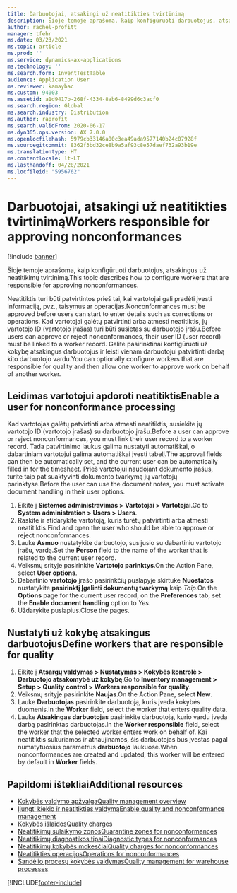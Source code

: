```yaml
---
title: Darbuotojai, atsakingi už neatitikties tvirtinimą
description: Šioje temoje aprašoma, kaip konfigūruoti darbuotojus, atsakingus už neatitikimų tvirtinimą.
author: rachel-profitt
manager: tfehr
ms.date: 03/23/2021
ms.topic: article
ms.prod: ''
ms.service: dynamics-ax-applications
ms.technology: ''
ms.search.form: InventTestTable
audience: Application User
ms.reviewer: kamaybac
ms.custom: 94003
ms.assetid: a1d9417b-268f-4334-8ab6-8499d6c3acf0
ms.search.region: Global
ms.search.industry: Distribution
ms.author: raprofit
ms.search.validFrom: 2020-06-17
ms.dyn365.ops.version: AX 7.0.0
ms.openlocfilehash: 5979cb33146a00c3ea49ada9577140b24c07928f
ms.sourcegitcommit: 8362f3bd32ce8b9a5af93c8e57daef732a93b19e
ms.translationtype: HT
ms.contentlocale: lt-LT
ms.lasthandoff: 04/28/2021
ms.locfileid: "5956762"
---
```

# <a name="workers-responsible-for-approving-nonconformances"></a><span data-ttu-id="4e904-103">Darbuotojai, atsakingi už neatitikties tvirtinimą</span><span class="sxs-lookup"><span data-stu-id="4e904-103">Workers responsible for approving nonconformances</span></span>

[!include [banner](../includes/banner.md)]

<span data-ttu-id="4e904-104">Šioje temoje aprašoma, kaip konfigūruoti darbuotojus, atsakingus už neatitikimų tvirtinimą.</span><span class="sxs-lookup"><span data-stu-id="4e904-104">This topic describes how to configure workers that are responsible for approving nonconformances.</span></span>

<span data-ttu-id="4e904-105">Neatitiktis turi būti patvirtintos prieš tai, kai vartotojai gali pradėti įvesti informaciją, pvz., taisymus ar operacijas.</span><span class="sxs-lookup"><span data-stu-id="4e904-105">Nonconformances must be approved before users can start to enter details such as corrections or operations.</span></span> <span data-ttu-id="4e904-106">Kad vartotojai galėtų patvirtinti arba atmesti neatitiktis, jų vartotojo ID (vartotojo įrašas) turi būti susietas su darbuotojo įrašu.</span><span class="sxs-lookup"><span data-stu-id="4e904-106">Before users can approve or reject nonconformances, their user ID (user record) must be linked to a worker record.</span></span> <span data-ttu-id="4e904-107">Galite pasirinktinai konfigūruoti už kokybę atsakingus darbuotojus ir leisti vienam darbuotojui patvirtinti darbą kito darbuotojo vardu.</span><span class="sxs-lookup"><span data-stu-id="4e904-107">You can optionally configure workers that are responsible for quality and then allow one worker to approve work on behalf of another worker.</span></span>

## <a name="enable-a-user-for-nonconformance-processing"></a><span data-ttu-id="4e904-108">Leidimas vartotojui apdoroti neatitiktis</span><span class="sxs-lookup"><span data-stu-id="4e904-108">Enable a user for nonconformance processing</span></span>

<span data-ttu-id="4e904-109">Kad vartotojas galėtų patvirtinti arba atmesti neatitiktis, susiekite jų vartotojo ID (vartotojo įrašas) su darbuotojo įrašu.</span><span class="sxs-lookup"><span data-stu-id="4e904-109">Before a user can approve or reject nonconformances, you must link their user record to a worker record.</span></span> <span data-ttu-id="4e904-110">Tada patvirtinimo laukus galima nustatyti automatiškai, o dabartiniam vartotojui galima automatiškai įvesti tabelį.</span><span class="sxs-lookup"><span data-stu-id="4e904-110">The approval fields can then be automatically set, and the current user can be automatically filled in for the timesheet.</span></span> <span data-ttu-id="4e904-111">Prieš vartotojui naudojant dokumento įrašus, turite taip pat suaktyvinti dokumento tvarkymą jų vartotojų parinktyse.</span><span class="sxs-lookup"><span data-stu-id="4e904-111">Before the user can use the document notes, you must activate document handling in their user options.</span></span>

1. <span data-ttu-id="4e904-112">Eikite į **Sistemos administravimas \> Vartotojai \> Vartotojai**.</span><span class="sxs-lookup"><span data-stu-id="4e904-112">Go to **System administration \> Users \> Users**.</span></span>
1. <span data-ttu-id="4e904-113">Raskite ir atidarykite vartotoją, kuris turėtų patvirtinti arba atmesti neatitiktis.</span><span class="sxs-lookup"><span data-stu-id="4e904-113">Find and open the user who should be able to approve or reject nonconformances.</span></span>
1. <span data-ttu-id="4e904-114">Lauke **Asmuo** nustatykite darbuotojo, susijusio su dabartiniu vartotojo įrašu, vardą.</span><span class="sxs-lookup"><span data-stu-id="4e904-114">Set the **Person** field to the name of the worker that is related to the current user record.</span></span>
1. <span data-ttu-id="4e904-115">Veiksmų srityje pasirinkite **Vartotojo parinktys**.</span><span class="sxs-lookup"><span data-stu-id="4e904-115">On the Action Pane, select **User options**.</span></span>
1. <span data-ttu-id="4e904-116">Dabartinio **vartotojo** įrašo pasirinkčių puslapyje skirtuke **Nuostatos** nustatykite **pasirinktį Įgalinti dokumentų tvarkymą** kaip *Taip*.</span><span class="sxs-lookup"><span data-stu-id="4e904-116">On the **Options** page for the current user record, on the **Preferences** tab, set the **Enable document handling** option to *Yes*.</span></span>
1. <span data-ttu-id="4e904-117">Uždarykite puslapius.</span><span class="sxs-lookup"><span data-stu-id="4e904-117">Close the pages.</span></span>

## <a name="define-workers-that-are-responsible-for-quality"></a><span data-ttu-id="4e904-118">Nustatyti už kokybę atsakingus darbuotojus</span><span class="sxs-lookup"><span data-stu-id="4e904-118">Define workers that are responsible for quality</span></span>

1. <span data-ttu-id="4e904-119">Eikite į **Atsargų valdymas \> Nustatymas \> Kokybės kontrolė \> Darbuotojo atsakomybė už kokybę**.</span><span class="sxs-lookup"><span data-stu-id="4e904-119">Go to **Inventory management \> Setup \> Quality control \> Workers responsible for quality**.</span></span>
2. <span data-ttu-id="4e904-120">Veiksmų srityje pasirinkite **Naujas**.</span><span class="sxs-lookup"><span data-stu-id="4e904-120">On the Action Pane, select **New**.</span></span>
3. <span data-ttu-id="4e904-121">Lauke **Darbuotojas** pasirinkite darbuotoją, kuris įveda kokybės duomenis.</span><span class="sxs-lookup"><span data-stu-id="4e904-121">In the **Worker** field, select the worker that enters quality data.</span></span>
4. <span data-ttu-id="4e904-122">Lauke **Atsakingas darbuotojas** pasirinkite darbuotoją, kurio vardu įveda darbą pasirinktas darbuotojas.</span><span class="sxs-lookup"><span data-stu-id="4e904-122">In the **Worker responsible** field, select the worker that the selected worker enters work on behalf of.</span></span> <span data-ttu-id="4e904-123">Kai neatitiktis sukuriamos ir atnaujinamos, šis darbuotojas bus įvestas pagal numatytuosius parametrus **darbuotojo** laukuose.</span><span class="sxs-lookup"><span data-stu-id="4e904-123">When nonconformances are created and updated, this worker will be entered by default in **Worker** fields.</span></span>

## <a name="additional-resources"></a><span data-ttu-id="4e904-124">Papildomi ištekliai</span><span class="sxs-lookup"><span data-stu-id="4e904-124">Additional resources</span></span>

- [<span data-ttu-id="4e904-125">Kokybės valdymo apžvalga</span><span class="sxs-lookup"><span data-stu-id="4e904-125">Quality management overview</span></span>](quality-management-processes.md)
- [<span data-ttu-id="4e904-126">Įjungti kiekio ir neatitikties valdymą</span><span class="sxs-lookup"><span data-stu-id="4e904-126">Enable quality and nonconformance management</span></span>](enable-quality-management.md)
- [<span data-ttu-id="4e904-127">Kokybės išlaidos</span><span class="sxs-lookup"><span data-stu-id="4e904-127">Quality charges</span></span>](quality-charges.md)
- [<span data-ttu-id="4e904-128">Neatitikimų sulaikymo zonos</span><span class="sxs-lookup"><span data-stu-id="4e904-128">Quarantine zones for nonconformances</span></span>](quality-quarantine-zones.md)
- [<span data-ttu-id="4e904-129">Neatitikimų diagnostikos tipai</span><span class="sxs-lookup"><span data-stu-id="4e904-129">Diagnostic types for nonconformances</span></span>](quality-diagnostic-types.md)
- [<span data-ttu-id="4e904-130">Neatitikimų kokybės mokesčiai</span><span class="sxs-lookup"><span data-stu-id="4e904-130">Quality charges for nonconformances</span></span>](quality-charges.md)
- [<span data-ttu-id="4e904-131">Neatitikties operacijos</span><span class="sxs-lookup"><span data-stu-id="4e904-131">Operations for nonconformances</span></span>](quality-operations.md)
- [<span data-ttu-id="4e904-132">Sandėlio procesų kokybės valdymas</span><span class="sxs-lookup"><span data-stu-id="4e904-132">Quality management for warehouse processes</span></span>](quality-management-for-warehouses-processes.md)

[!INCLUDE[footer-include](../../includes/footer-banner.md)]
